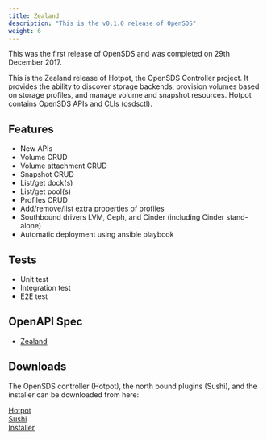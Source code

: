```yaml
---
title: Zealand
description: "This is the v0.1.0 release of OpenSDS"
weight: 6
---
```


This was the first release of OpenSDS and was completed on 29th December 2017.

This is the Zealand release of Hotpot, the OpenSDS Controller project. It provides the ability to discover storage backends, provision volumes based on storage profiles, and manage volume and snapshot resources. Hotpot contains OpenSDS APIs and CLIs (osdsctl).

## Features
- New APIs
- Volume CRUD
- Volume attachment CRUD
- Snapshot CRUD
- List/get dock(s)
- List/get pool(s)
- Profiles CRUD
- Add/remove/list extra properties of profiles
- Southbound drivers LVM, Ceph, and Cinder (including Cinder stand-alone)
- Automatic deployment using ansible playbook

## Tests
- Unit test
- Integration test
- E2E test

## OpenAPI Spec
* [Zealand](/guides/api-spec/zealand/)

## Downloads  

The OpenSDS controller (Hotpot), the north bound plugins (Sushi), and the
installer can be downloaded from here:

[Hotpot](https://github.com/opensds/opensds/releases/tag/v0.1.0)  
[Sushi](https://github.com/opensds/nbp/releases/tag/v0.1.0)  
[Installer](https://github.com/opensds/opensds-installer/releases/tag/v0.2.0)  